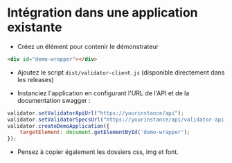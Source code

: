 # Intégration dans une application existante

* Créez un élément pour contenir le démonstrateur

```html
<div id="demo-wrapper"></div>
```

* Ajoutez le script `dist/validator-client.js` (disponible directement dans les releases)

* Instanciez l'application en configurant l'URL de l'API et de la documentation swagger :

```javascript
validator.setValidatorApiUrl("https://yourinstance/api");
validator.setValidatorSpecsUrl("https://yourinstance/api/validator-api.yml");
validator.createDemoApplication({
    targetElement: document.getElementById('demo-wrapper');
});
```

* Pensez à copier également les dossiers css, img et font.


